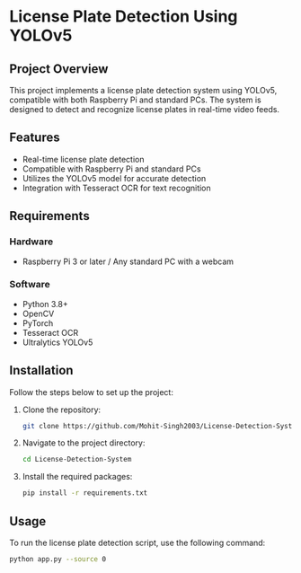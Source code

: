 # License Plate Detection Using YOLOv5

## Project Overview
This project implements a license plate detection system using YOLOv5, compatible with both Raspberry Pi and standard PCs. The system is designed to detect and recognize license plates in real-time video feeds.

## Features
- Real-time license plate detection
- Compatible with Raspberry Pi and standard PCs
- Utilizes the YOLOv5 model for accurate detection
- Integration with Tesseract OCR for text recognition

## Requirements

### Hardware
- Raspberry Pi 3 or later / Any standard PC with a webcam

### Software
- Python 3.8+
- OpenCV
- PyTorch
- Tesseract OCR
- Ultralytics YOLOv5

## Installation
Follow the steps below to set up the project:
1. Clone the repository:
    ```bash
    git clone https://github.com/Mohit-Singh2003/License-Detection-System.git
    ```

2. Navigate to the project directory:
    ```bash
    cd License-Detection-System
    ```

3. Install the required packages:
    ```bash
    pip install -r requirements.txt
    ```

## Usage
To run the license plate detection script, use the following command:
```bash
python app.py --source 0
